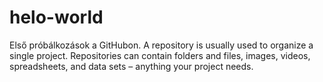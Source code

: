 # helo-world
Első próbálkozások a GitHubon.
A repository is usually used to organize a single project. Repositories can contain folders and files, images, videos, spreadsheets, and data sets – anything your project needs.

